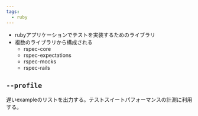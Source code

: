 ```yaml
---
tags:
  - ruby
---
```

- rubyアプリケーションでテストを実装するためのライブラリ
- 複数のライブラリから構成される
	- rspec-core
	- rspec-expectations
	- rspec-mocks
	- rspec-rails
## `--profile`
遅いexampleのリストを出力する。テストスイートパフォーマンスの計測に利用する。